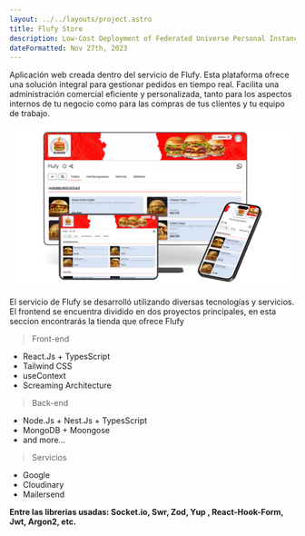 ```yaml
---
layout: ../../layouts/project.astro
title: Flufy Store
description: Low-Cost Deployment of Federated Universe Personal Instances
dateFormatted: Nov 27th, 2023
---
```


Aplicación web creada dentro del servicio de Flufy. Esta plataforma ofrece una solución integral para gestionar pedidos en tiempo real. Facilita una administración comercial eficiente y personalizada, tanto para los aspectos internos de tu negocio como para las compras de tus clientes y tu equipo de trabajo.

<a href="https://flufy.flufy.com.ar/" target="_blank" rel="noopener noreferrer">
  <img src="/public/assets/images/projects/flufystore.png" alt="Flufy store page" />
</a>

El servicio de Flufy se desarrolló utilizando diversas tecnologías y servicios. El frontend se encuentra dividido en dos proyectos principales, en esta seccion encontrarás la tienda que ofrece Flufy

> Front-end

- React.Js + TypesScript
- Tailwind CSS
- useContext
- Screaming Architecture

> Back-end

- Node.Js + Nest.Js + TypesScript
- MongoDB + Moongose
- and more...

> Servicios

- Google
- Cloudinary
- Mailersend

**Entre las librerias usadas: Socket.io, Swr, Zod, Yup , React-Hook-Form, Jwt, Argon2, etc.**
